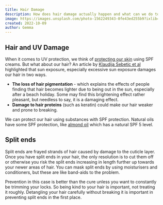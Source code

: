 ```yaml
---
title: Hair Damage
description: How does hair damage actually happen and what can we do to stop it?
image: https://images.unsplash.com/photo-1562249343-0fe43ed255b9?ixlib=rb-1.2.1&ixid=eyJhcHBfaWQiOjEyMDd9&auto=format&fit=crop&w=1000&q=80
created: 2022-10-09
author: Gemma
---
```


## Hair and UV Damage

When it comes to UV protection, we think of [protecting our skin](https://www.skincancer.org/risk-factors/uv-radiation) using SPF creams. But what about our hair? An article by [Klaudija Sebetic et al](https://pubmed.ncbi.nlm.nih.gov/19138021/) highlighted that sun exposure, especially excessive sun exposure damages our hair in two ways.

- **The loss of hair pigmentation** - which explains the effects of people finding that hair becomes lighter due to being out in the sun, especially after a beach holiday. Some may find this brightening effect rather pleasant, but needless to say, it is a damaging effect.
- **Damage to hair proteins** (such as keratin) could make our hair weaker and prone to breaking.

We can protect our hair using substances with SPF protection. Natural oils have some SPF protection, like [almond oil](/guides/almond-oil-hair-care/#almond-oil-vs-hair-damage) which has a natural SPF 5 level.

## Split ends

Split ends are frayed strands of hair caused by damage to the cuticle layer. Once you have split ends in your hair, the only resolution is to cut them off or otherwise you risk the split ends increasing in length further up towards your newer areas of hair. You can mask split ends by using moisturisers and conditioners, but these are like band-aids to the problem.

Prevention in this case is better than the cure unless you want to constantly be trimming your locks. So being kind to your hair is important, not treating it roughly. Detangling your hair carefully without breaking it is important in preventing split ends in the first place.